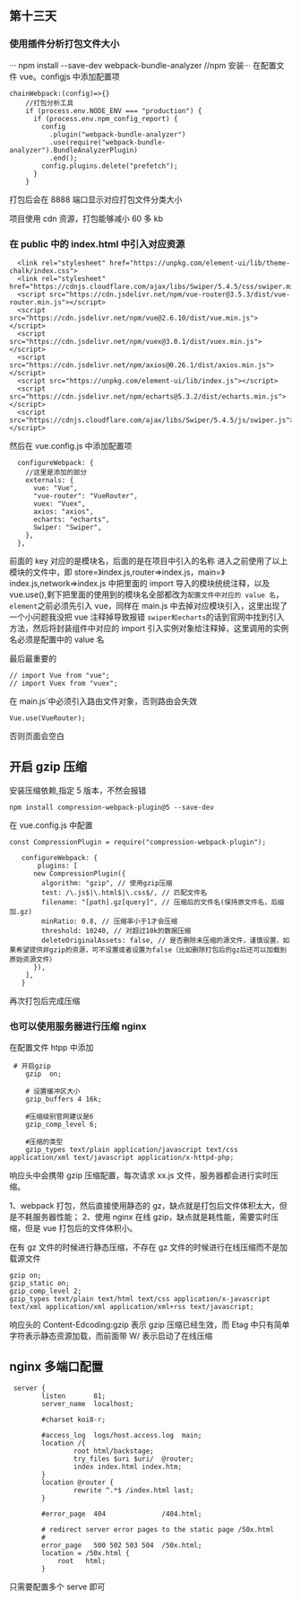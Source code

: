 ## 第十三天

### 使用插件分析打包文件大小

··· npm install --save-dev webpack-bundle-analyzer //npm 安装···
在配置文件 vue。configjs 中添加配置项

```
chainWebpack:(config)=>{}
    //打包分析工具
    if (process.env.NODE_ENV === "production") {
      if (process.env.npm_config_report) {
        config
          .plugin("webpack-bundle-analyzer")
          .use(require("webpack-bundle-analyzer").BundleAnalyzerPlugin)
          .end();
        config.plugins.delete("prefetch");
      }
    }
```

打包后会在 8888 端口显示对应打包文件分类大小

项目使用 cdn 资源，打包能够减小 60 多 kb

### 在 public 中的 index.html 中引入对应资源

```
  <link rel="stylesheet" href="https://unpkg.com/element-ui/lib/theme-chalk/index.css">
  <link rel="stylesheet" href="https://cdnjs.cloudflare.com/ajax/libs/Swiper/5.4.5/css/swiper.min.css">
  <script src="https://cdn.jsdelivr.net/npm/vue-router@3.5.3/dist/vue-router.min.js"></script>
  <script src="https://cdn.jsdelivr.net/npm/vue@2.6.10/dist/vue.min.js"></script>
  <script src="https://cdn.jsdelivr.net/npm/vuex@3.0.1/dist/vuex.min.js"></script>
  <script src="https://cdn.jsdelivr.net/npm/axios@0.26.1/dist/axios.min.js"></script>
  <script src="https://unpkg.com/element-ui/lib/index.js"></script>
  <script src="https://cdn.jsdelivr.net/npm/echarts@5.3.2/dist/echarts.min.js"></script>
  <script src="https://cdnjs.cloudflare.com/ajax/libs/Swiper/5.4.5/js/swiper.js"></script>
```

然后在 vue.config.js 中添加配置项

```
  configureWebpack: {
    //这里是添加的部分
    externals: {
      vue: "Vue",
      "vue-router": "VueRouter",
      vuex: "Vuex",
      axios: "axios",
      echarts: "echarts",
      Swiper: "Swiper",
    },
  },
```

前面的 key 对应的是模块名，后面的是在项目中引入的名称
进入之前使用了以上模块的文件中，即 store=》index.js,router=>index.js，main=》index.js,network=>index.js 中把里面的 import 导入的模块统统注释，以及 vue.use(),剩下把里面的使用到的模块名全部都改为`配置文件中对应的 value 名`，
`element`之前必须先引入 vue，同样在 main.js 中去掉对应模块引入，这里出现了一个小问题我没把 vue 注释掉导致报错
`swiper和echarts`的话到官网中找到引入方法，然后将封装组件中对应的 import 引入实例对象给注释掉，这里调用的实例名必须是配置中的 value 名

最后最重要的

```
// import Vue from "vue";
// import Vuex from "vuex";
```

在 main.js`中必须引入路由文件对象，否则路由会失效

```
Vue.use(VueRouter);
```

否则页面会空白

## 开启 gzip 压缩

安装压缩依赖,指定 5 版本，不然会报错

```
npm install compression-webpack-plugin@5 --save-dev

```

在 vue.config.js 中配置

```
const CompressionPlugin = require("compression-webpack-plugin");

   configureWebpack: {
       plugins: [
      new CompressionPlugin({
        algorithm: "gzip", // 使用gzip压缩
        test: /\.js$|\.html$|\.css$/, // 匹配文件名
        filename: "[path].gz[query]", // 压缩后的文件名(保持原文件名，后缀加.gz)
        minRatio: 0.8, // 压缩率小于1才会压缩
        threshold: 10240, // 对超过10k的数据压缩
        deleteOriginalAssets: false, // 是否删除未压缩的源文件，谨慎设置，如果希望提供非gzip的资源，可不设置或者设置为false（比如删除打包后的gz后还可以加载到原始资源文件）
      }),
    ],
   }
```

再次打包后完成压缩

### 也可以使用服务器进行压缩 nginx

在配置文件 htpp 中添加

```
 # 开启gzip
    gzip  on;

    # 设置缓冲区大小
    gzip_buffers 4 16k;

    #压缩级别官网建议是6
    gzip_comp_level 6;

    #压缩的类型
    gzip_types text/plain application/javascript text/css application/xml text/javascript application/x-httpd-php;
```

响应头中会携带 gzip 压缩配置，每次请求 xx.js 文件，服务器都会进行实时压缩。

1、webpack 打包，然后直接使用静态的 gz，缺点就是打包后文件体积太大，但是不耗服务器性能；
2、使用 nginx 在线 gzip，缺点就是耗性能，需要实时压缩，但是 vue 打包后的文件体积小。

在有 gz 文件的时候进行静态压缩，不存在 gz 文件的时候进行在线压缩而不是加载源文件

```
gzip on;
gzip_static on;
gzip_comp_level 2;
gzip_types text/plain text/html text/css application/x-javascript text/xml application/xml application/xml+rss text/javascript;
```

响应头的 Content-Edcoding:gzip 表示 gzip 压缩已经生效，而 Etag 中只有简单字符表示静态资源加载，而前面带 W/ 表示启动了在线压缩

## nginx 多端口配置

```
 server {
        listen       81;
        server_name  localhost;

        #charset koi8-r;

        #access_log  logs/host.access.log  main;
        location /{
                root html/backstage;
                try_files $uri $uri/  @router;
                index index.html index.htm;
        }
        location @router {
                rewrite ^.*$ /index.html last;
        }

        #error_page  404              /404.html;

        # redirect server error pages to the static page /50x.html
        #
        error_page   500 502 503 504  /50x.html;
        location = /50x.html {
            root   html;
        }
```

只需要配置多个 serve 即可
